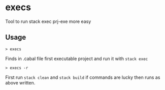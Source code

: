 # execs
Tool to run stack exec prj-exe more easy

## Usage
```
> execs
```
Finds in .cabal file first executable project and run it with `stack exec`

```
> execs -r
```
First run `stack clean` and `stack build` if commands are lucky then runs as above written.
